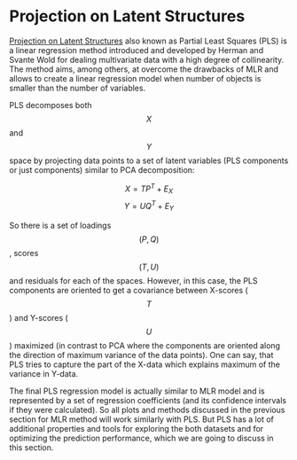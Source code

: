 # Projection on Latent Structures

[Projection on Latent Structures](https://en.wikipedia.org/wiki/Partial_least_squares_regression) also known as Partial Least Squares (PLS) is a linear regression method introduced and developed by Herman and Svante Wold for dealing multivariate data with a high degree of collinearity. The method aims, among others, at overcome the drawbacks of MLR and allows to create a linear regression model when number of objects is smaller than the number of variables.

PLS decomposes both $$X$$ and $$Y$$ space by projecting data points to a set of latent variables (PLS components or just components) similar to PCA decomposition:

$$
X = TP^T + E_X
$$
$$
Y = UQ^T + E_Y
$$

So there is a set of loadings $$(P,Q)$$, scores $$(T,U)$$ and residuals for each of the spaces. However, in this case, the PLS components are oriented to get a covariance between X-scores ($$T$$) and Y-scores ($$U$$) maximized (in contrast to PCA where the components are oriented along the direction of maximum variance of the data points). One can say, that PLS tries to capture the part of the X-data which explains maximum of the variance in Y-data.

The final PLS regression model is actually similar to MLR model and is represented by a set of regression coefficients (and its confidence intervals if they were calculated). So all plots and methods discussed in the previous section for MLR method will work similarly with PLS. But PLS has a lot of additional properties and tools for exploring the both datasets and for optimizing the prediction performance, which we are going to discuss in this section.

## 